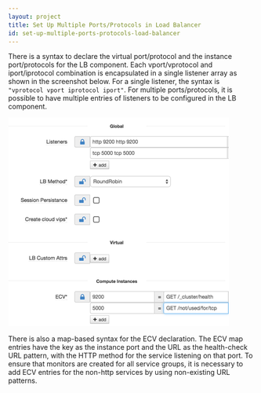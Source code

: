 ```yaml
---
layout: project
title: Set Up Multiple Ports/Protocols in Load Balancer
id: set-up-multiple-ports-protocols-load-balancer
---
```


There is a syntax to declare the virtual port/protocol and the instance port/protocols for the LB component. Each vport/vprotocol and iport/iprotocol combination is encapsulated in a single listener array as shown in the screenshot below. For a single listener, the syntax is `"vprotocol vport iprotocol iport"`. For multiple ports/protocols, it is possible to have multiple entries of listeners to be configured in the LB component.

![Multiple ports protocols](/assets/docs/local/images/multiple-ports-protocols.png)

There is also a map-based syntax for the ECV declaration. The ECV map entries have the key as the instance port and the URL as the health-check URL pattern, with the HTTP method for the service listening on that port. To ensure that monitors are created for all service groups, it is necessary to add ECV entries for the non-http services by using non-existing URL patterns.

[comment]: # (IMAGE-REQUIRED: set-up-multiple-ports.png)
